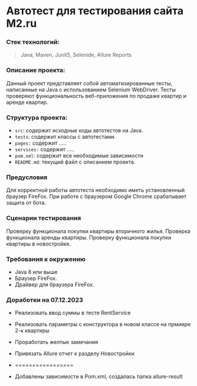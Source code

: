 # Автотест для тестирования сайта M2.ru

### Стек технологий:

>Java, Maven, Junit5, Selenide, Allure Reports

### Описание проекта:
Данный проект представляет собой автоматизированные тесты, 
написанные на Java с использованием Selenium WebDriver. 
Тесты проверяют функциональность веб-приложения по продаже квартир и аренде квартир.

### Структура проекта:
- `src`: содержит исходные коды автотестов на Java.
- `tests`: содержит классы с автотестами.
- `pages:` содержит .....
- `services:` содержит .....
- `pom.xml`: содержит все необходимые зависимости
- `README.md`: текущий файл с описанием проекта.

### Предусловия
Для корректной работы автотеста необходимо иметь установленный браузер FireFox.
При работе с браузером Google Chrome срабатывает защита от бота.

### Сценарии тестирования
Проверку функционала покупки квартиры вторичного жилья.
Проверка функционала аренды квартиры.
Проверку функционала покупки квартиры в новостройке.

### Требования к окружению
- Java 8 или выше
- Браузер FireFox.
- Драйвер для браузера FireFox.

### Доработки на 07.12.2023
- Реализовать ввод суммы в тесте RentService
- Реализовать параметры с конструктора в новом классе на прмиере 2-к квартиры
- Проработать желтые замечания
- Привязать Allure отчет к разделу Новостройки
- =================

- Добавлены зависимости в Pom.xml, создалась папка allure-result
